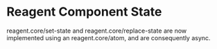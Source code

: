 # Reagent Component State

reagent.core/set-state and reagent.core/replace-state are now implemented using an reagent.core/atom, and are consequently async.



